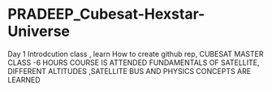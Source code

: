 # PRADEEP_Cubesat-Hexstar-Universe
Day 1 Introdcution class  , learn How to create github rep, 
CUBESAT MASTER CLASS -6 HOURS COURSE IS ATTENDED
FUNDAMENTALS OF SATELLITE, DIFFERENT ALTITUDES ,SATELLITE BUS AND PHYSICS CONCEPTS ARE LEARNED
